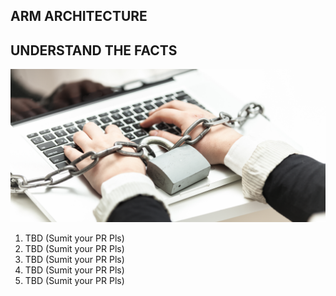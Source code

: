 ## ARM ARCHITECTURE
## UNDERSTAND THE FACTS

![Ha Ha Ha](/assets/images/hahaha.png)

1. TBD (Sumit your PR Pls)
1. TBD (Sumit your PR Pls)
1. TBD (Sumit your PR Pls)
1. TBD (Sumit your PR Pls)
1. TBD (Sumit your PR Pls)
